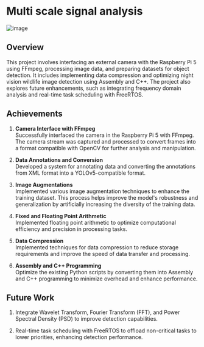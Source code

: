 # Multi scale signal analysis

![image](https://github.com/user-attachments/assets/9acea300-cbf5-4676-b873-a0a8ae36b85b)

## Overview

This project involves interfacing an external camera with the Raspberry Pi 5 using FFmpeg, processing image data, and preparing datasets for object detection. It includes implementing data compression and optimizing night vision wildlife image detection using Assembly and C++. The project also explores future enhancements, such as integrating frequency domain analysis and real-time task scheduling with FreeRTOS.

## Achievements

1. **Camera Interface with FFmpeg**  
   Successfully interfaced the camera in the Raspberry Pi 5 with FFmpeg. The camera stream was captured and processed to convert frames into a format compatible with OpenCV for further analysis and manipulation.

2. **Data Annotations and Conversion**  
   Developed a system for annotating data and converting the annotations from XML format into a YOLOv5-compatible format.

3. **Image Augmentations**  
   Implemented various image augmentation techniques to enhance the training dataset. This process helps improve the model's robustness and generalization by artificially increasing the diversity of the training data.

4. **Fixed and Floating Point Arithmetic**  
  Implemented floating point arithmetic to optimize computational efficiency and precision in processing tasks.

5. **Data Compression**  
  Implemented techniques for data compression to reduce storage requirements and improve the speed of data transfer and processing.

6. **Assembly and C++ Programming**  
  Optimize the existing Python scripts by converting them into Assembly and C++ programming to minimize overhead and enhance performance.

## Future Work
1. Integrate Wavelet Transform, Fourier Transform (FFT), and Power Spectral Density (PSD) to improve detection capabilities.
   
2. Real-time task scheduling with FreeRTOS to offload non-critical tasks to lower priorities, enhancing detection performance.

